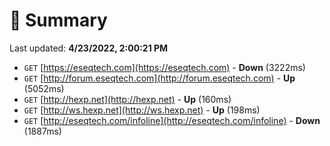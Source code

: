 # 📖 Summary
Last updated: **4/23/2022, 2:00:21 PM**

- `GET` [https://eseqtech.com](https://eseqtech.com) - **Down** (3222ms)
- `GET` [http://forum.eseqtech.com](http://forum.eseqtech.com) - **Up** (5052ms)
- `GET` [http://hexp.net](http://hexp.net) - **Up** (160ms)
- `GET` [http://ws.hexp.net](http://ws.hexp.net) - **Up** (198ms)
- `GET` [http://eseqtech.com/infoline](http://eseqtech.com/infoline) - **Down** (1887ms)
